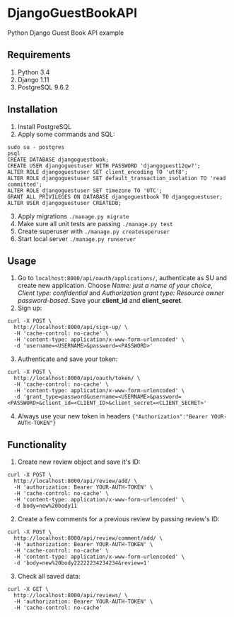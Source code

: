 # DjangoGuestBookAPI
Python Django Guest Book API example

## Requirements
1. Python 3.4
2. Django 1.11
3. PostgreSQL 9.6.2

## Installation
1. Install PostgreSQL
2. Apply some commands and SQL:

  ```
  sudo su - postgres  
  psql
  CREATE DATABASE djangoguestbook;
  CREATE USER djangoguestuser WITH PASSWORD 'djangoguest12qw?';
  ALTER ROLE djangoguestuser SET client_encoding TO 'utf8';
  ALTER ROLE djangoguestuser SET default_transaction_isolation TO 'read committed';
  ALTER ROLE djangoguestuser SET timezone TO 'UTC';
  GRANT ALL PRIVILEGES ON DATABASE djangoguestbook TO djangoguestuser;
  ALTER USER djangoguestuser CREATEDB;
  ```  

3. Apply migrations `./manage.py migrate`
4. Make sure all unit tests are passing `./manage.py test`
5. Create superuser with `./manage.py createsuperuser`
6. Start local server `./manage.py runserver`

## Usage 
1. Go to `localhost:8000/api/oauth/applications/`, authenticate as SU and create new application. Choose *Name: just a name of your choice*, *Client type: confidential* and *Authorization grant type: Resource owner password-based*. Save your **client_id** and **client_secret**.
2. Sign up:
```
curl -X POST \
  http://localhost:8000/api/sign-up/ \
  -H 'cache-control: no-cache' \
  -H 'content-type: application/x-www-form-urlencoded' \
  -d 'username=<USERNAME>&password=<PASSWORD>'
```
3. Authenticate and save your token:
```
curl -X POST \
  http://localhost:8000/api/oauth/token/ \
  -H 'cache-control: no-cache' \
  -H 'content-type: application/x-www-form-urlencoded' \
  -d 'grant_type=password&username=<USERNAME>&password=<PASSWORD>&client_id=<CLIENT_ID>&client_secret=<CLIENT_SECRET>'
```
4. Always use your new token in headers `{"Authorization":"Bearer YOUR-AUTH-TOKEN"}`

## Functionality
1. Create new review object and save it's ID:
```
curl -X POST \
  http://localhost:8000/api/review/add/ \
  -H 'authorization: Bearer YOUR-AUTH-TOKEN' \
  -H 'cache-control: no-cache' \
  -H 'content-type: application/x-www-form-urlencoded' \
  -d body=new%20body11
``` 
2. Create a few comments for a previous review by passing review's ID:
```
curl -X POST \
  http://localhost:8000/api/review/comment/add/ \
  -H 'authorization: Bearer YOUR-AUTH-TOKEN' \
  -H 'cache-control: no-cache' \
  -H 'content-type: application/x-www-form-urlencoded' \
  -d 'body=new%20body22222234234234&review=1'
```
3. Check all saved data:
```
curl -X GET \
  http://localhost:8000/api/reviews/ \
  -H 'authorization: Bearer YOUR-AUTH-TOKEN' \
  -H 'cache-control: no-cache'
```

